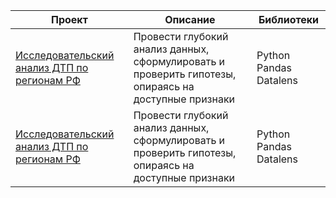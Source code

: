 | Проект                                                                                       | Описание                                                                                                                                                | Библиотеки                                                   |
|----------------------------------------------------------------------------------------------|---------------------------------------------------------------------------------------------------------------------------------------------------------|--------------------------------------------------------------|
| [Исследовательский анализ ДТП по регионам РФ](https://github.com/Dmitriy-Simkin/Portfolio/tree/main/Road%20accident%20RUS)                              | Провести глубокий анализ данных, сформулировать и проверить гипотезы, опираясь на доступные признаки                                                       | Python Pandas Datalens                                                        |
| [Исследовательский анализ ДТП по регионам РФ](https://github.com/Dmitriy-Simkin/Portfolio/tree/main/Road%20accident%20RUS)                              | Провести глубокий анализ данных, сформулировать и проверить гипотезы, опираясь на доступные признаки                                                       | Python Pandas Datalens                                                        |
